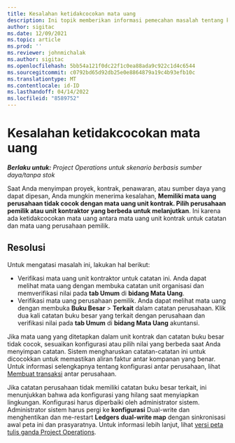 ```yaml
---
title: Kesalahan ketidakcocokan mata uang
description: Ini topik memberikan informasi pemecahan masalah tentang kesalahan ketidakcocokan mata uang yang terjadi saat Anda menyimpan jenis rekaman tertentu.
author: sigitac
ms.date: 12/09/2021
ms.topic: article
ms.prod: ''
ms.reviewer: johnmichalak
ms.author: sigitac
ms.openlocfilehash: 5bb54a121f0dc22f1c0ea88ada9c922c1d4c6544
ms.sourcegitcommit: c0792bd65d92db25e0e8864879a19c4b93efb10c
ms.translationtype: MT
ms.contentlocale: id-ID
ms.lasthandoff: 04/14/2022
ms.locfileid: "8589752"
---
```

# <a name="currency-mismatch-error"></a>Kesalahan ketidakcocokan mata uang 

_**Berlaku untuk:** Project Operations untuk skenario berbasis sumber daya/tanpa stok_

Saat Anda menyimpan proyek, kontrak, penawaran, atau sumber daya yang dapat dipesan, Anda mungkin menerima kesalahan, **Memiliki mata uang perusahaan tidak cocok dengan mata uang unit kontrak. Pilih perusahaan pemilik atau unit kontraktor yang berbeda untuk melanjutkan**. Ini karena ada ketidakcocokan mata uang antara mata uang unit kontrak untuk catatan dan mata uang perusahaan pemilik.


## <a name="resolution"></a>Resolusi

Untuk mengatasi masalah ini, lakukan hal berikut:
- Verifikasi mata uang unit kontraktor untuk catatan ini. Anda dapat melihat mata uang dengan membuka catatan unit organisasi dan memverifikasi nilai pada **tab Umum** di **bidang Mata Uang**.
- Verifikasi mata uang perusahaan pemilik. Anda dapat melihat mata uang dengan membuka **Buku Besar** > **Terkait** dalam catatan perusahaan. Klik dua kali catatan buku besar yang terkait dengan perusahaan dan verifikasi nilai pada **tab Umum** di **bidang Mata Uang** akuntansi.

Jika mata uang yang ditetapkan dalam unit kontrak dan catatan buku besar tidak cocok, sesuaikan konfigurasi atau pilih nilai yang berbeda saat Anda menyimpan catatan. Sistem mengharuskan catatan-catatan ini untuk dicocokkan untuk memastikan aliran faktur antar kompanan yang benar. Untuk informasi selengkapnya tentang konfigurasi antar perusahaan, lihat [Membuat transaksi](../../project-accounting/create-intercompany-transactions.md) antar perusahaan.

Jika catatan perusahaan tidak memiliki catatan buku besar terkait, ini menunjukkan bahwa ada konfigurasi yang hilang saat menyiapkan lingkungan. Konfigurasi harus diperbaiki oleh administrator sistem. Administrator sistem harus pergi ke **konfigurasi** Dual-write dan menghentikan dan me-restart **Ledgers dual-write map** dengan sinkronisasi awal peta ini dan prasyaratnya. Untuk informasi lebih lanjut, lihat [versi peta tulis ganda Project Operations](../../environment/resource-dual-write-maps.md).
